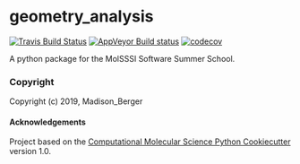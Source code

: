 geometry_analysis
==============================
[//]: # (Badges)
[![Travis Build Status](https://travis-ci.org/REPLACE_WITH_OWNER_ACCOUNT/geometry_analysis.png)](https://travis-ci.org/REPLACE_WITH_OWNER_ACCOUNT/geometry_analysis)
[![AppVeyor Build status](https://ci.appveyor.com/api/projects/status/REPLACE_WITH_APPVEYOR_LINK/branch/master?svg=true)](https://ci.appveyor.com/project/REPLACE_WITH_OWNER_ACCOUNT/geometry_analysis/branch/master)
[![codecov](https://codecov.io/gh/REPLACE_WITH_OWNER_ACCOUNT/geometry_analysis/branch/master/graph/badge.svg)](https://codecov.io/gh/REPLACE_WITH_OWNER_ACCOUNT/geometry_analysis/branch/master)

A python package for the MolSSSI Software Summer School.

### Copyright

Copyright (c) 2019, Madison_Berger


#### Acknowledgements
 
Project based on the 
[Computational Molecular Science Python Cookiecutter](https://github.com/molssi/cookiecutter-cms) version 1.0.
